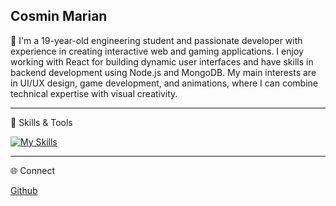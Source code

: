 ## Cosmin Marian

👋 I'm a 19-year-old engineering student and passionate developer with experience in creating interactive web and gaming applications. I enjoy working with React for building dynamic user interfaces and have skills in backend development using Node.js and MongoDB. My main interests are in UI/UX design, game development, and animations, where I can combine technical expertise with visual creativity.


---

🔧 Skills & Tools

[![My Skills](https://skillicons.dev/icons?i=html,css,js,cpp,nodejs,mongodb,react,ts,mysql)](https://skillicons.dev)

---
🌐 Connect

[Github](https://cosmin-marian.vercel.app/)
